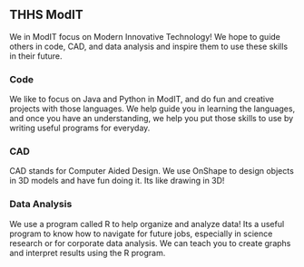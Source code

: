 ## THHS ModIT

We in ModIT focus on Modern Innovative Technology! We hope to guide others in code, CAD, and data analysis and inspire them to use these skills in their future.

### Code

We like to focus on Java and Python in ModIT, and do fun and creative projects with those languages. We help guide you in learning the languages, and once you have an understanding, we help you put those skills to use by writing useful programs for everyday.

### CAD

CAD stands for Computer Aided Design. We use OnShape to design objects in 3D models and have fun doing it. Its like drawing in 3D!

### Data Analysis

We use a program called R to help organize and analyze data! Its a useful program to know how to navigate for future jobs, especially in science research or for corporate data analysis. We can teach you to create graphs and interpret results using the R program.


